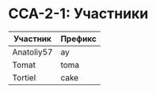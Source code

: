 # CCA-2-1: Участники #

|Участник   |  Префикс  |
|-----------|-----------|
|Anatoliy57 |  ay       |
|Tomat      |  toma     |
|Tortiel    |  cake     |
